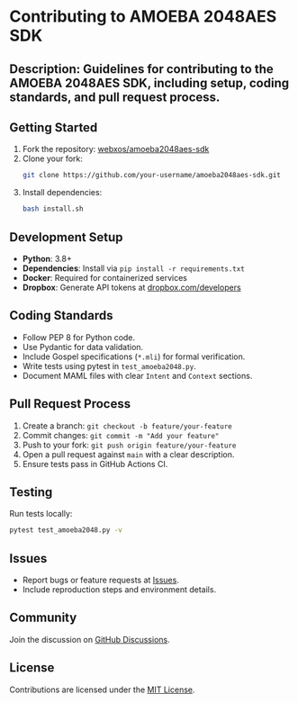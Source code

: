 # Contributing to AMOEBA 2048AES SDK

## Description: Guidelines for contributing to the AMOEBA 2048AES SDK, including setup, coding standards, and pull request process.

## Getting Started
1. Fork the repository: [webxos/amoeba2048aes-sdk](https://github.com/webxos/amoeba2048aes-sdk)
2. Clone your fork:
   ```bash
   git clone https://github.com/your-username/amoeba2048aes-sdk.git
   ```
3. Install dependencies:
   ```bash
   bash install.sh
   ```

## Development Setup
- **Python**: 3.8+
- **Dependencies**: Install via `pip install -r requirements.txt`
- **Docker**: Required for containerized services
- **Dropbox**: Generate API tokens at [dropbox.com/developers](https://www.dropbox.com/developers)

## Coding Standards
- Follow PEP 8 for Python code.
- Use Pydantic for data validation.
- Include Gospel specifications (`*.mli`) for formal verification.
- Write tests using pytest in `test_amoeba2048.py`.
- Document MAML files with clear `Intent` and `Context` sections.

## Pull Request Process
1. Create a branch: `git checkout -b feature/your-feature`
2. Commit changes: `git commit -m "Add your feature"`
3. Push to your fork: `git push origin feature/your-feature`
4. Open a pull request against `main` with a clear description.
5. Ensure tests pass in GitHub Actions CI.

## Testing
Run tests locally:
```bash
pytest test_amoeba2048.py -v
```

## Issues
- Report bugs or feature requests at [Issues](https://github.com/webxos/amoeba2048aes-sdk/issues).
- Include reproduction steps and environment details.

## Community
Join the discussion on [GitHub Discussions](https://github.com/webxos/amoeba2048aes-sdk/discussions).

## License
Contributions are licensed under the [MIT License](LICENSE).